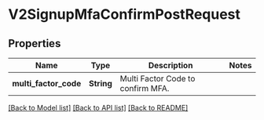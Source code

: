 # V2SignupMfaConfirmPostRequest

## Properties

Name | Type | Description | Notes
------------ | ------------- | ------------- | -------------
**multi_factor_code** | **String** | Multi Factor Code to confirm MFA. | 

[[Back to Model list]](../README.md#documentation-for-models) [[Back to API list]](../README.md#documentation-for-api-endpoints) [[Back to README]](../README.md)


